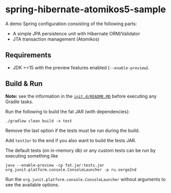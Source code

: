 # spring-hibernate-atomikos5-sample
A demo Spring configuration consisting of the following parts:
- A simple JPA persistence unit with Hibernate ORM/Validator
- JTA transaction management (Atomikos)

## Requirements
- JDK >=15 with the preview features enabled (`--enable-preview`).

## Build & Run
**Note:** see the information in the [`init.d/README.MD`][100] before executing any Gradle tasks.

Run the following to build the fat JAR (with dependencies):
```shell script
./gradlew clean build -x test
```
Remove the last option if the tests must be run during the build.

Add `testJar` to the end if you also want to build the tests JAR.

The default tests (on in-memory db) or any custom tests can be run by executing something like
```shell script
java --enable-preview -cp fat.jar:tests.jar org.junit.platform.console.ConsoleLauncher -p ru.serge2nd
```
Run the `org.junit.platform.console.ConsoleLauncher` without arguments to see the available options.

[100]: init.d/README.MD
